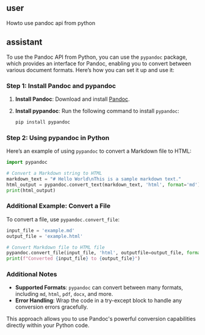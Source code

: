 ## user
Howto use pandoc api from python
## assistant

To use the Pandoc API from Python, you can use the `pypandoc` package, which provides an interface for Pandoc, enabling you to convert between various document formats. Here’s how you can set it up and use it:

### Step 1: Install Pandoc and pypandoc

1. **Install Pandoc**: Download and install [Pandoc](https://pandoc.org/installing.html).
   
2. **Install pypandoc**: Run the following command to install `pypandoc`:
   ```bash
   pip install pypandoc
   ```

### Step 2: Using pypandoc in Python

Here’s an example of using `pypandoc` to convert a Markdown file to HTML:

```python
import pypandoc

# Convert a Markdown string to HTML
markdown_text = "# Hello World\nThis is a sample markdown text."
html_output = pypandoc.convert_text(markdown_text, 'html', format='md')
print(html_output)
```

### Additional Example: Convert a File

To convert a file, use `pypandoc.convert_file`:

```python
input_file = 'example.md'
output_file = 'example.html'

# Convert Markdown file to HTML file
pypandoc.convert_file(input_file, 'html', outputfile=output_file, format='md')
print(f"Converted {input_file} to {output_file}")
```

### Additional Notes

- **Supported Formats**: `pypandoc` can convert between many formats, including `md`, `html`, `pdf`, `docx`, and more. 
- **Error Handling**: Wrap the code in a try-except block to handle any conversion errors gracefully.

This approach allows you to use Pandoc's powerful conversion capabilities directly within your Python code.
